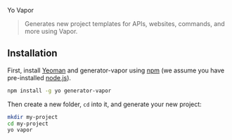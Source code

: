 Yo Vapor

> Generates new project templates for APIs, websites, commands, and more using Vapor.

## Installation

First, install [Yeoman](http://yeoman.io) and generator-vapor using [npm](https://www.npmjs.com/) (we assume you have pre-installed [node.js](https://nodejs.org/)).

```bash
npm install -g yo generator-vapor
```

Then create a new folder, `cd` into it, and generate your new project:

```bash
mkdir my-project
cd my-project
yo vapor
```
